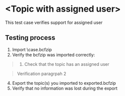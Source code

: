 # \<Topic with assigned user\>

This test case verifies support for assigned user

## Testing process

1. Import \case.bcfzip
2. Verify the bcfzip was imported correctly:

> 1. Check that the topic has an assigned user

> 
> Verification paragrpah 2 

4. Export the topic(s) you imported to exported.bcfzip
5. Verify that no information was lost during the export


